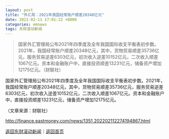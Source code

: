 ```yaml
---
layout: post
title: "外汇局：2021年我国经常账户顺差20348亿元"
date: 2022-02-11 17:01:22 +0800
categories: emnews
tags: 东财滚动新闻
---
```

> 国家外汇管理局公布2021年四季度及全年我国国际收支平衡表初步数。2021年，我国经常账户顺差20348亿元，其中，货物贸易顺差35736亿元，服务贸易逆差6303亿元，初次收入逆差10152亿元，二次收入顺差1067亿元。资本和金融账户中，直接投资顺差13231亿元，储备资产增加12175亿元。（财联社）

<p>国家外汇管理局公布2021年四季度及全年我国国际收支平衡表初步数。2021年，我国经常账户顺差20348亿元，其中，货物贸易顺差35736亿元，服务贸易逆差6303亿元，初次收入逆差10152亿元，二次收入顺差1067亿元。资本和金融账户中，直接投资顺差13231亿元，储备资产增加12175亿元。</p><p class="em_media">（文章来源：财联社）</p>

<http://finance.eastmoney.com/news/1351,202202112274194867.html>

[返回东财滚动新闻](//finews.withounder.com/emnews/)｜[返回首页](//finews.withounder.com/)